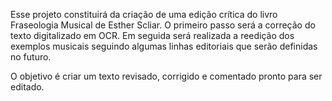 Esse projeto constituirá da criação de uma edição crítica do livro Fraseologia Musical de Esther Scliar. O primeiro passo será a correção do texto digitalizado em OCR. Em seguida será realizada a reedição dos exemplos musicais seguindo algumas linhas editoriais que serão definidas no futuro.
    
O objetivo é criar um texto revisado, corrigido e comentado pronto para ser editado.
